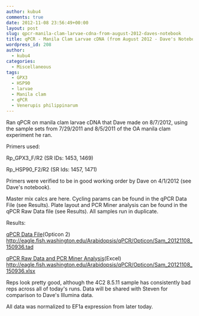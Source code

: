 ```yaml
---
author: kubu4
comments: true
date: 2012-11-08 23:56:49+00:00
layout: post
slug: qpcr-manila-clam-larvae-cdna-from-august-2012-daves-notebook
title: qPCR - Manila Clam Larvae cDNA (from August 2012 - Dave's Notebook)
wordpress_id: 208
author:
  - kubu4
categories:
  - Miscellaneous
tags:
  - GPX3
  - HSP90
  - larvae
  - Manila clam
  - qPCR
  - Venerupis philippinarum
---
```


Ran qPCR on manila clam larvae cDNA that Dave made on 8/7/2012, using the sample sets from 7/29/2011 and 8/5/2011 of the OA manila clam experiment he ran.

Primers used:

Rp_GPX3_F/R2 (SR IDs: 1453, 1469)

Rp_HSP90_F2/R2 (SR Ids: 1457, 1471)

Primers were verified to be in good working order by Dave on 4/1/2012 (see Dave's notebook).

Master mix calcs are here. Cycling params can be found in the qPCR Data File (see Results). Plate layout and PCR Miner analysis can be found in the qPCR Raw Data file (see Results). All samples run in duplicate.

Results:

[qPCR Data File](https://eagle.fish.washington.edu/Arabidopsis/qPCR/Opticon/Sam_20121108_150936.tad)(Opticon 2) http://eagle.fish.washington.edu/Arabidopsis/qPCR/Opticon/Sam_20121108_150936.tad

[qPCR Raw Data and PCR Miner Analysis](https://eagle.fish.washington.edu/Arabidopsis/qPCR/Opticon/Sam_20121108_150936.xlsx)(Excel) http://eagle.fish.washington.edu/Arabidopsis/qPCR/Opticon/Sam_20121108_150936.xlsx

Reps look pretty good, although the 4C2 8.5.11 sample has consistently bad reps across all of today's runs. Data will be shared with Steven for comparison to Dave's Illumina data.

All data was normalized to EF1a expression from later today.
